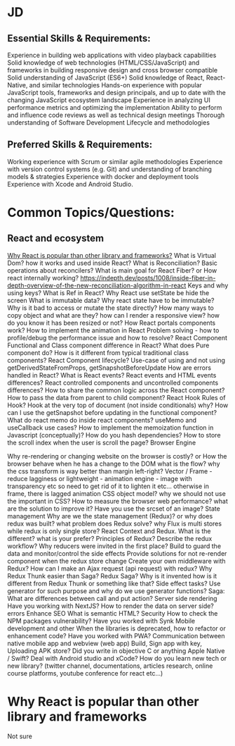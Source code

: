# JD
## Essential Skills & Requirements:
Experience in building web applications with video playback capabilities
Solid knowledge of web technologies (HTML/CSS/JavaScript) and frameworks in building responsive design and cross browser compatible
Solid understanding of JavaScript (ES6+)
Solid knowledge of React, React-Native, and similar technologies
Hands-on experience with popular JavaScript tools, frameworks and design principals, and up to date with the changing JavaScript ecosystem landscape
Experience in analyzing UI performance metrics and optimizing the implementation
Ability to perform and influence code reviews as well as technical design meetings
Thorough understanding of Software Development Lifecycle and methodologies

## Preferred Skills & Requirements:
Working experience with Scrum or similar agile methodologies
Experience with version control systems (e.g. Git) and understanding of branching models & strategies
Experience with docker and deployment tools
Experience with Xcode and Android Studio.

# Common Topics/Questions:
## React and ecosystem
[Why React is popular than other library and frameworks?](#Why_React_is_popular_than_other_library_and_frameworks)
What is Virtual Dom? how it works and used inside React?
What is Reconciliation? Basic operations about reconcilers?
What is main goal for React Fiber?  or How react internally working? https://indepth.dev/posts/1008/inside-fiber-in-depth-overview-of-the-new-reconciliation-algorithm-in-react
Keys and why using keys?
What is Ref in React?
Why React use setState be hide the screen
What is immutable data? Why react state have to be immutable?
Why is it bad to access or mutate the state directly?
How many ways to copy object and what are they?
how can I render a responsive view? how do you know it has been resized or not?
How React portals components work?
How to implement the animation in React
Problem solving - how to profile/debug the performance issue and how to resolve?
React Component
Functional and Class component difference in React?
What does Pure component do? How is it different from typical traditional class components?
React Component lifecycle?
Use-case of using and not using getDerivedStateFromProps, getSnapshotBeforeUpdate
How are errors handled in React?
What is React events? React events and HTML events differences?
React controlled components and uncontrolled components differences?
How to share the common logic across the React component?
How to pass the data from parent to child component?
React Hook
Rules of Hook?
Hook at the very top of document (not inside conditionals) why?
How can I use the getSnapshot before updating in the functional component?
What do react memo do inside react components?
useMemo and useCallback use cases?
How to implement the memoization function in Javascript (conceptually)? How do you hash dependencies?
How to store the scroll index when the user is scroll the page?
Browser Engine

Why re-rendering or changing website on the browser is costly? or  How the browser behave when he has a change to the DOM what is the flow?
why the css transform is way better than margin left-right?
Vector / Frame - reduce lagginess or lightweight - animation engine - image with transparency etc so need to get rid of it to lighten it etc… otherwise in frame, there is lagged animation
CSS object model?
why we should not use the important in CSS?
How to measure the browser web performance? what are the solution to improve it?
Have you use the srcset of an image?
State management
Why are we the state management (Redux)? or why does redux was built? what problem does Redux solve?
why Flux is multi stores while redux is only single store?
React Context and Redux. What is the different? what is your prefer?
Principles of Redux? Describe the redux workflow?
Why reducers were invited in the first place? Build to guard the data and monitor/control the side effects
Provide solutions for not re-render component when the redux store change
Create your own middleware with Redux?
How can I make an Ajax request (api request) with redux?
Why Redux Thunk easier than Saga?
Redux Saga? Why is it invented how is it different from Redux Thunk or something like that? Side effect tasks?
Use generator for such purpose and why do we use generator functions?
Saga: What are differences between call and put action?
Server side rendering
Have you working with NextJS?
How to render the data on server side?errors
Enhance SEO
What is semantic HTML?
Security
How to check the NPM packages vulnerability? 
Have you worked with Synk
Mobile development and other
When the libraries is deprecated, how to refactor or enhancement code?
Have you worked with PWA?
Communication between native mobile app and webview (web app)
Build, Sign app with key, Uploading APK store?
Did you write in objective C or anything Apple Native / Swift?
Deal with Android studio and xCode?
How do you learn new tech or new library? (twitter channel, documentations, articles research, online course platforms, youtube conference for react etc…)

# Why React is popular than other library and frameworks  
Not sure